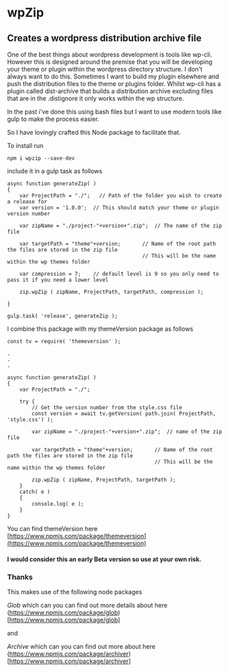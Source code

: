 # wpZip

## Creates a wordpress distribution archive file

One of the best things about wordpress development is tools like wp-cli.  However this is designed around the premise that you will be developing your theme or plugin within the wordpress directory structure.  I don't always want to do this.  Sometimes I want to build my plugin elsewhere and push the distribution files to the theme or plugins folder.  Whilst wp-cli has a plugin called dist-archive that builds a distribution archive excluding files that are in the .distignore it only works within the wp structure.

In the past i've done this using bash files but I want to use modern tools like gulp to make the process easier.

So I have lovingly crafted this Node package to facilitate that.

To install run 

    npm i wpzip --save-dev

include it in a gulp task as follows

    async function generateZip( )
    {
        var ProjectPath = "./";   // Path of the folder you wish to create a release for
        var version = '1.0.0';  // This should match your theme or plugin version number 

        var zipName = "./project-"+version+".zip";  // The name of the zip file 

        var targetPath = "theme"+version;       // Name of the root path the files are stored in the zip file 
                                                // This will be the name within the wp themes folder

        var compression = 7;    // default level is 9 so you only need to pass it if you need a lower level 

        zip.wpZip ( zipName, ProjectPath, targetPath, compression );

    }

    gulp.task( 'release', generateZip );


I combine this package with my themeVersion package as follows

    const tv = require( 'themeversion' );

    .
    .
    .

    async function generateZip( )
    {
        var ProjectPath = "./";

        try {
            // Get the version number from the style.css file
            const version = await tv.getVersion( path.join( ProjectPath, 'style.css') );

            var zipName = "./project-"+version+".zip";  // name of the zip file

            var targetPath = "theme"+version;       // Name of the root path the files are stored in the zip file 
                                                    // This will be the name within the wp themes folder

            zip.wpZip ( zipName, ProjectPath, targetPath );
        }
        catch( e )
        {
            console.log( e );
        }
    }

You can find themeVersion here [https://www.npmjs.com/package/themeversion](https://www.npmjs.com/package/themeversion)

#### I would consider this an early Beta version so use at your own risk.

### Thanks

This makes use of the following node packages

*Glob* which can you can find out more details about here (https://www.npmjs.com/package/glob)[https://www.npmjs.com/package/glob]

and

*Archive* which can you can find out more about here (https://www.npmjs.com/package/archiver)[https://www.npmjs.com/package/archiver]
